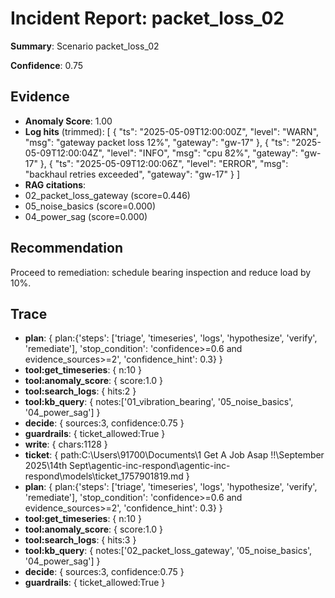 
# Incident Report: packet_loss_02

**Summary**: Scenario packet_loss_02

**Confidence**: 0.75

## Evidence
- **Anomaly Score**: 1.00
- **Log hits** (trimmed):
[
  {
    "ts": "2025-05-09T12:00:00Z",
    "level": "WARN",
    "msg": "gateway packet loss 12%",
    "gateway": "gw-17"
  },
  {
    "ts": "2025-05-09T12:00:04Z",
    "level": "INFO",
    "msg": "cpu 82%",
    "gateway": "gw-17"
  },
  {
    "ts": "2025-05-09T12:00:06Z",
    "level": "ERROR",
    "msg": "backhaul retries exceeded",
    "gateway": "gw-17"
  }
]
- **RAG citations**:
- 02_packet_loss_gateway (score=0.446)
- 05_noise_basics (score=0.000)
- 04_power_sag (score=0.000)

## Recommendation
Proceed to remediation: schedule bearing inspection and reduce load by 10%.

## Trace

- **plan**: { plan:{'steps': ['triage', 'timeseries', 'logs', 'hypothesize', 'verify', 'remediate'], 'stop_condition': 'confidence>=0.6 and evidence_sources>=2', 'confidence_hint': 0.3} }
- **tool:get_timeseries**: { n:10 }
- **tool:anomaly_score**: { score:1.0 }
- **tool:search_logs**: { hits:2 }
- **tool:kb_query**: { notes:['01_vibration_bearing', '05_noise_basics', '04_power_sag'] }
- **decide**: { sources:3, confidence:0.75 }
- **guardrails**: { ticket_allowed:True }
- **write**: { chars:1128 }
- **ticket**: { path:C:\Users\91700\Documents\1 Get A Job Asap !!\September 2025\14th Sept\agentic-inc-respond\agentic-inc-respond\models\ticket_1757901819.md }
- **plan**: { plan:{'steps': ['triage', 'timeseries', 'logs', 'hypothesize', 'verify', 'remediate'], 'stop_condition': 'confidence>=0.6 and evidence_sources>=2', 'confidence_hint': 0.3} }
- **tool:get_timeseries**: { n:10 }
- **tool:anomaly_score**: { score:1.0 }
- **tool:search_logs**: { hits:3 }
- **tool:kb_query**: { notes:['02_packet_loss_gateway', '05_noise_basics', '04_power_sag'] }
- **decide**: { sources:3, confidence:0.75 }
- **guardrails**: { ticket_allowed:True }
